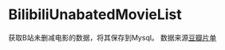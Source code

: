 # BilibiliUnabatedMovieList
获取B站未删减电影的数据，将其保存到Mysql。
数据来源[豆瓣片单](www.douban.com/doulist/135672683/?start=0&sort=seq&playable=0&sub_type=)




